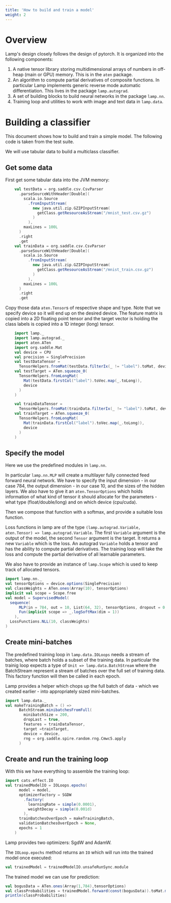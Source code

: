 ```yaml
---
title: 'How to build and train a model'
weight: 2
---
```


# Overview

Lamp's design closely follows the design of pytorch. It is organized into the following components:

1. A native tensor library storing multidimensional arrays of numbers in off-heap (main or GPU) memory. This is in the `aten` package. 
2. An algorithm to compute partial derivatives of composite functions. In particular Lamp implements generic reverse mode automatic differentiation. This lives in the package `lamp.autograd`.
3. A set of building blocks to build neural networks in the package `lamp.nn`.
4. Training loop and utilities to work with image and text data in `lamp.data`.

# Building a classifier

This document shows how to build and train a simple model. The following code is taken from the test suite.

We will use tabular data to build a multiclass classifier.

## Get some data

First get some tabular data into the JVM memory:

```scala mdoc
    val testData = org.saddle.csv.CsvParser
      .parseSourceWithHeader[Double](
        scala.io.Source
          .fromInputStream(
            new java.util.zip.GZIPInputStream(
              getClass.getResourceAsStream("/mnist_test.csv.gz")
            )
          ),
        maxLines = 100L
      )
      .right
      .get
    val trainData = org.saddle.csv.CsvParser
      .parseSourceWithHeader[Double](
        scala.io.Source
          .fromInputStream(
            new java.util.zip.GZIPInputStream(
              getClass.getResourceAsStream("/mnist_train.csv.gz")
            )
          ),
        maxLines = 100L
      )
      .right
      .get
```

Copy those data `aten.Tensor`s of respective shape and type. Note that we specify device so it will end up on the desired device.
The feature matrix is copied into a 2D floating point tensor and the target vector is holding the class labels is copied into a 1D integer (long) tensor.
```scala mdoc
    import lamp._
    import lamp.autograd._
    import aten.ATen
    import org.saddle.Mat
    val device = CPU
    val precision = SinglePrecision
    val testDataTensor =
      TensorHelpers.fromMat(testData.filterIx(_ != "label").toMat, device, precision)
    val testTarget = ATen.squeeze_0(
      TensorHelpers.fromLongMat(
        Mat(testData.firstCol("label").toVec.map(_.toLong)),
        device
      )
    )

    val trainDataTensor =
      TensorHelpers.fromMat(trainData.filterIx(_ != "label").toMat, device,precision)
    val trainTarget = ATen.squeeze_0(
      TensorHelpers.fromLongMat(
        Mat(trainData.firstCol("label").toVec.map(_.toLong)),
        device
      )
    )
```

## Specify the model

Here we use the predefined modules in `lamp.nn`. 

In particular `lamp.nn.MLP` will create a multilayer
fully connected feed forward neural network. We have to specify the input dimension - in our case 784,
the output dimension - in our case 10, and the sizes of the hidden layers. 
We also have to give it an `aten.TensorOptions` which holds information of what kind of tensor it should allocate for the parameters - what type (float/double/long) and on which device (cpu/cuda).

Then we compose that function with a softmax, and provide a suitable loss function. 

Loss functions in lamp are of the type `(lamp.autograd.Variable, aten.Tensor) => lamp.autograd.Variable`. The first `Variable` argument is the output of the model, the second `Tensor` argument is the target. It returns a new `Variable` which is the loss. An autograd `Variable` holds a tensor and has the ability to compute partial derivatives. The training loop will take the loss and compute the partial derivative of all learnable parameters.

We also have to provide an instance of `lamp.Scope` which is used to keep track of allocated tensors. 


```scala mdoc
import lamp.nn._
val tensorOptions = device.options(SinglePrecision)
val classWeights = ATen.ones(Array(10), tensorOptions)
implicit val scope = Scope.free
val model = SupervisedModel(
  sequence(
      MLP(in = 784, out = 10, List(64, 32), tensorOptions, dropout = 0.2),
      Fun(implicit scope => _.logSoftMax(dim = 1))
    ),
  LossFunctions.NLL(10, classWeights)
)
```

## Create mini-batches

The predefined training loop in `lamp.data.IOLoops` needs a stream of batches, where batch holds a subset of the training data.
In particular the trainig loop expects a type of `Unit => lamp.data.BatchStream` 
where the BatchStream represent a stream of batches over the full set of training data. 
This factory function will then be called in each epoch.

Lamp provides a helper which chops up the full batch of data - which we created earlier - 
into appropriately sized mini-batches.
```scala mdoc
import lamp.data._
val makeTrainingBatch = () =>
      BatchStream.minibatchesFromFull(
        minibatchSize = 200,
        dropLast = true,
        features = trainDataTensor,
        target =trainTarget,
        device = device,
        rng = org.saddle.spire.random.rng.Cmwc5.apply
      )
```

## Create and run the training loop

With this we have everything to assemble the training loop:

```scala mdoc
import cats.effect.IO
val trainedModelIO = IOLoops.epochs(
      model = model,
      optimizerFactory = SGDW
        .factory(
          learningRate = simple(0.0001),
          weightDecay = simple(0.001d)
        ),
      trainBatchesOverEpoch = makeTrainingBatch,
      validationBatchesOverEpoch = None,
      epochs = 1
    )
```

Lamp provides two optimizers: SgdW and AdamW.

The `IOLoop.epochs` method returns an `IO` which will run into the trained model once executed:

```scala mdoc
val trainedModel = trainedModelIO.unsafeRunSync.module
```

The trained model we can use for prediction:
```scala mdoc
val bogusData = ATen.ones(Array(1,784),tensorOptions)
val classProbabilities = trainedModel.forward(const(bogusData)).toMat.map(math.exp)
println(classProbabilities)
```